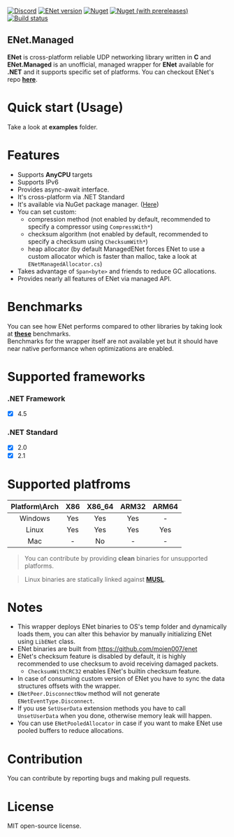 [![Discord](https://img.shields.io/discord/728246944765313075?label=discord)](https://discord.gg/38UqCVC)
[![ENet version](https://img.shields.io/badge/enet-1.3.17-green)](https://github.com/lsalzman/enet/commit/e55d226969300fbd3f1308afd8bf69e423012f2e)
[![Nuget](https://img.shields.io/nuget/dt/ENet.Managed?label=downloads)][nuget]
[![Nuget (with prereleases)](https://img.shields.io/nuget/vpre/ENet.Managed?label=version)][nuget]
[![Build status](https://ci.appveyor.com/api/projects/status/p8v29k0jxaud33ec/branch/master?svg=true)](https://ci.appveyor.com/project/moien007/enet-managed/branch/master)

## ENet.Managed
**ENet** is cross-platform reliable UDP networking library written in **C** and **ENet.Managed** is an unofficial, managed wrapper for **ENet** available for **.NET** and it supports specific set of platforms. You can checkout ENet's repo **[here][enet-repo]**.

# Quick start (Usage)
Take a look at **examples** folder.

# Features
* Supports **AnyCPU** targets
* Supports IPv6
* Provides async-await interface.
* It's cross-platform via .NET Standard
* It's available via NuGet package manager. ([Here][nuget])
* You can set custom:
  * compression method (not enabled by default, recommended to specify a compressor using <code>CompressWith*</code>)
  * checksum algorithm (not enabled by default, recommended to specify a checksum using <code>ChecksumWith*</code>)
  * heap allocator (by default ManagedENet forces ENet to use a custom allocator which is faster than malloc, take a look at <code>ENetManagedAllocator.cs</code>)
* Takes advantage of <code>Span\<byte></code> and friends to reduce GC allocations.
* Provides nearly all features of ENet via managed API.

# Benchmarks
You can see how ENet performs compared to other libraries by taking look at **[these][benchmark]** benchmarks.<br/>
Benchmarks for the wrapper itself are not available yet but it should have near native performance when optimizations are enabled.

# Supported frameworks
### .NET Framework
* [X] 4.5
### .NET Standard
* [X] 2.0
* [X] 2.1

# Supported platfroms
| Platform\Arch | X86 | X86_64 | ARM32 | ARM64 |
|:-------------:|:---:|:------:|:-----:|:-----:|
|    Windows    | Yes |   Yes  |  Yes  |   -   |
|     Linux     | Yes |   Yes  |  Yes  |  Yes  |
|      Mac      |  -  |   No   |   -   |   -   |

> You can contribute by providing **clean** binaries for unsupported platforms. 

> Linux binaries are statically linked against **[MUSL](https://www.musl-libc.org/faq.html)**.

# Notes
* This wrapper deploys ENet binaries to OS's temp folder and dynamically loads them, you can alter this behavior by manually initializing ENet using <code>LibENet</code> class.
* ENet binaries are built from https://github.com/moien007/enet
* ENet's checksum feature is disabled by default, it is highly recommended to use checksum to avoid receiving damaged packets. 
  * <code>ChecksumWithCRC32</code> enables ENet's builtin checksum feature.
* In case of consuming custom version of ENet you have to sync the data structures offsets with the wrapper. 
* <code>ENetPeer.DisconnectNow</code> method will not generate <code>ENetEventType.Disconnect</code>.
* If you use <code>SetUserData</code> extension methods you have to call <code>UnsetUserData</code> when you done, otherwise memory leak will happen.
* You can use <code>ENetPooledAllocator</code> in case if you want to make ENet use pooled buffers to reduce allocations.

# Contribution
You can contribute by reporting bugs and making pull requests.

# License
MIT open-source license.

[enet-repo]: http://www.github.com/lsalzman/enet
[benchmark]: http://www.github.com/nxrighthere/BenchmarkNet/wiki/Benchmark-Results
[nuget]: http://www.nuget.org/packages/ENet.Managed

